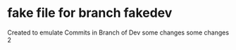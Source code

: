 # fake file for branch fakedev

Created to emulate Commits in Branch of Dev
some changes
some changes 2